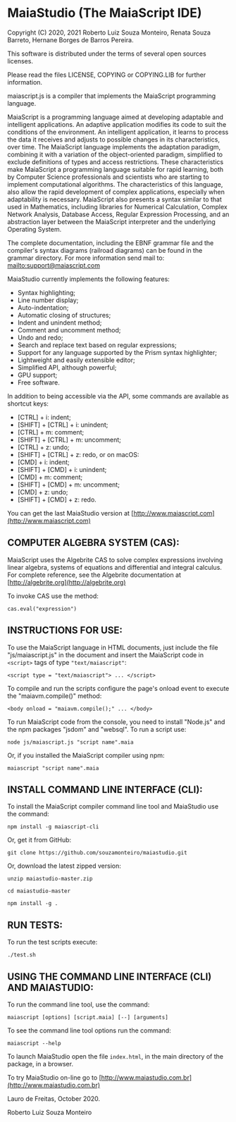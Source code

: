 # MaiaStudio (The MaiaScript IDE)

Copyright (C) 2020, 2021 Roberto Luiz Souza Monteiro, Renata Souza Barreto, Hernane Borges de Barros Pereira.

This software is distributed under the terms of several open sources licenses.

Please read the files LICENSE, COPYING or COPYING.LIB for further information.

maiascript.js is a compiler that implements the MaiaScript programming language.

MaiaScript is a programming language aimed at developing adaptable and
intelligent applications. An adaptive application modifies its code to
suit the conditions of the environment. An intelligent application,
it learns to process the data it receives and adjusts to possible changes
in its characteristics, over time. The MaiaScript language implements the
adaptation paradigm, combining it with a variation of the object-oriented
paradigm, simplified to exclude definitions of types and access restrictions.
These characteristics make MaiaScript a programming language suitable for
rapid learning, both by Computer Science professionals and scientists who
are starting to implement computational algorithms. The characteristics of
this language, also allow the rapid development of complex applications,
especially when adaptability is necessary. MaiaScript also presents a syntax
similar to that used in Mathematics, including libraries for Numerical Calculation,
Complex Network Analysis, Database Access, Regular Expression Processing, and an
abstraction layer between the MaiaScript interpreter and the underlying Operating System.

The complete documentation, including the EBNF grammar file and the compiler's
syntax diagrams (railroad diagrams) can be found in the grammar directory.
For more information send mail to: [mailto:support@maiascript.com](mailto:support@maiascript.com)

MaiaStudio currently implements the following features:
- Syntax highlighting;
- Line number display;
- Auto-indentation;
- Automatic closing of structures;
- Indent and unindent method;
- Comment and uncomment method;
- Undo and redo;
- Search and replace text based on regular expressions;
- Support for any language supported by the Prism syntax highlighter;
- Lightweight and easily extensible editor;
- Simplified API, although powerful;
- GPU support;
- Free software.

In addition to being accessible via the API, some commands are available as shortcut keys:
- [CTRL] + i: indent;
- [SHIFT] + [CTRL] + i: unindent;
- [CTRL] + m: comment;
- [SHIFT] + [CTRL] + m: uncomment;
- [CTRL] + z: undo;
- [SHIFT] + [CTRL] + z: redo,
or on macOS:
- [CMD] + i: indent;
- [SHIFT] + [CMD] + i: unindent;
- [CMD] + m: comment;
- [SHIFT] + [CMD] + m: uncomment;
- [CMD] + z: undo;
- [SHIFT] + [CMD] + z: redo.

You can get the last MaiaStudio version at [http://www.maiascript.com](http://www.maiascript.com)

## COMPUTER ALGEBRA SYSTEM (CAS):

MaiaScript uses the Algebrite CAS to solve complex expressions involving linear algebra,
systems of equations and differential and integral calculus. For complete reference,
see the Algebrite documentation at [http://algebrite.org](http://algebrite.org)

To invoke CAS use the method:

`cas.eval("expression")`

## INSTRUCTIONS FOR USE:

To use the MaiaScript language in HTML documents, just include the
file "js/maiascript.js" in the document and insert the MaiaScript code
in `<script>` tags of type `"text/maiascript"`:

`<script type = "text/maiascript"> ... </script>`

To compile and run the scripts configure the page's onload event to execute
the "maiavm.compile()" method:

`<body onload = "maiavm.compile();" ... </body>`

To run MaiaScript code from the console, you need to install "Node.js" and the
npm packages "jsdom" and "websql". To run a script use:

`node js/maiascript.js "script name".maia`

Or, if you installed the MaiaScript compiler using npm:

`maiascript "script name".maia`

## INSTALL COMMAND LINE INTERFACE (CLI):

To install the MaiaScript compiler command line tool and MaiaStudio use the command:

`npm install -g maiascript-cli`

Or, get it from GitHub:

`git clone https://github.com/souzamonteiro/maiastudio.git`

Or, download the latest zipped version:

`unzip maiastudio-master.zip`

`cd maiastudio-master`

`npm install -g .`

## RUN TESTS:

To run the test scripts execute:

`./test.sh`

## USING THE COMMAND LINE INTERFACE (CLI) AND MAIASTUDIO:

To run the command line tool, use the command:

`maiascript [options] [script.maia] [--] [arguments]`

To see the command line tool options run the command:

`maiascript --help`

To launch MaiaStudio open the file `index.html`, in the main directory of the package, in a browser.

To try MaiaStudio on-line go to [http://www.maiastudio.com.br](http://www.maiastudio.com.br)

Lauro de Freitas, October 2020.

Roberto Luiz Souza Monteiro

